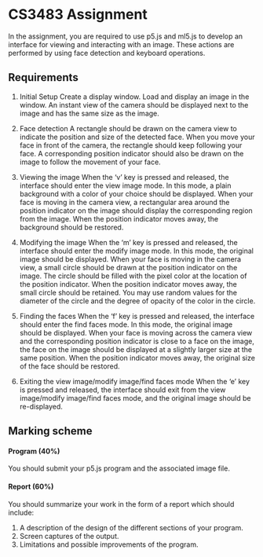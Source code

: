 # CS3483 Assignment

In the assignment, you are required to use p5.js and ml5.js to develop an interface for viewing and interacting with an image. These actions are performed by using face detection and keyboard operations.

## Requirements

1. Initial Setup
Create a display window. Load and display an image in the window. An instant view of the camera should be displayed next to the image and has the same size as the image.

2. Face detection
A rectangle should be drawn on the camera view to indicate the position and size of the detected face. When you move your face in front of the camera, the rectangle should keep following your face. A corresponding position indicator should also be drawn on the image to follow the movement of your face.

3. Viewing the image
When the ‘v’ key is pressed and released, the interface should enter the view image mode. In this mode, a plain background with a color of your choice should be displayed. When your face is moving in the camera view, a rectangular area around the position indicator on the image should display the corresponding region from the image. When the position indicator moves away, the background should be restored.

4. Modifying the image
When the ‘m’ key is pressed and released, the interface should enter the modify image mode. In this mode, the original image should be displayed. When your face is moving in the camera view, a small circle should be drawn at the position indicator on the image. The circle should be filled with the pixel color at the location of the position indicator. When the position indicator moves away, the small circle should be retained. You may use random values for the diameter of the circle and the degree of opacity of the color in the circle.

5. Finding the faces
When the ‘f’ key is pressed and released, the interface should enter the find faces mode. In
this mode, the original image should be displayed. When your face is moving across the
camera view and the corresponding position indicator is close to a face on the image, the
face on the image should be displayed at a slightly larger size at the same position. When
the position indicator moves away, the original size of the face should be restored.

6. Exiting the view image/modify image/find faces mode
When the ‘e’ key is pressed and released, the interface should exit from the view image/modify image/find faces mode, and the original image should be re-displayed.

## Marking scheme
#### Program (40%)
You should submit your p5.js program and the associated image file.

#### Report (60%)
You should summarize your work in the form of a report which should include:
1. A description of the design of the different sections of your program.
2. Screen captures of the output.
3. Limitations and possible improvements of the program.